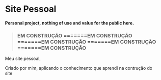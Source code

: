 # Site Pessoal

#### Personal project, nothing of use and value for the public here.

> ### EM CONSTRUÇÃO =======EM CONSTRUÇÃO =======EM CONSTRUÇÃO =======EM CONSTRUÇÃO =======EM CONSTRUÇÃO


Meu site pessoal,

 Criado por mim, aplicando o conhecimento que aprendi na contrução do site
